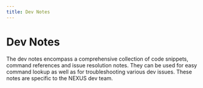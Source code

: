 ```yaml
---
title: Dev Notes
---
```


# Dev Notes
The dev notes encompass a comprehensive collection of code snippets, command references and issue resolution notes. They can be used for easy command lookup as well as for troubleshooting various dev issues. These notes are specific to the NEXUS dev team.
